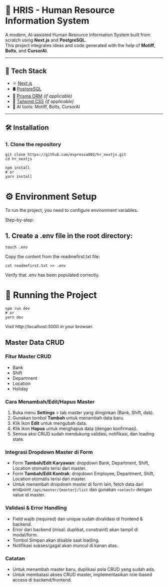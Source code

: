 # 💼 HRIS - Human Resource Information System

A modern, AI-assisted Human Resource Information System built from scratch using **Next.js** and **PostgreSQL**.  
This project integrates ideas and code generated with the help of **Motiff**, **Bolts**, and **CursorAI**.

---

## 🚀 Tech Stack

- ⚛️ [Next.js](https://nextjs.org/)
- 🛢️ [PostgreSQL](https://www.postgresql.org/)
- 🧪 [Prisma ORM](https://www.prisma.io/) _(if applicable)_
- 💨 [Tailwind CSS](https://tailwindcss.com/) _(if applicable)_
- 🤖 AI tools: Motiff, Bolts, CursorAI

---

## 🛠️ Installation

### 1. Clone the repository

```
git clone https://github.com/expressa002/hr_nextjs.git
cd hr_nextjs
```

```
npm install
# or
yarn install
```

# ⚙️ Environment Setup

To run the project, you need to configure environment variables.

Step-by-step:

## 1. Create a .env file in the root directory:

```
touch .env
```

Copy the content from the readmefirst.txt file:

```
cat readmefirst.txt >> .env
```

Verify that .env has been populated correctly.

# 🧪 Running the Project

```
npm run dev
# or
yarn dev
```

Visit http://localhost:3000 in your browser.

## Master Data CRUD

### Fitur Master CRUD

- Bank
- Shift
- Department
- Location
- Holiday

### Cara Menambah/Edit/Hapus Master

1. Buka menu **Settings** > tab master yang diinginkan (Bank, Shift, dsb).
2. Gunakan tombol **Tambah** untuk menambah data baru.
3. Klik ikon **Edit** untuk mengubah data.
4. Klik ikon **Hapus** untuk menghapus data (dengan konfirmasi).
5. Semua aksi CRUD sudah mendukung validasi, notifikasi, dan loading state.

### Integrasi Dropdown Master di Form

- Form **Tambah/Edit Karyawan**: dropdown Bank, Department, Shift, Location otomatis terisi dari master.
- Form **Tambah/Edit Kontrak**: dropdown Employee, Department, Shift, Location otomatis terisi dari master.
- Untuk menambah dropdown master di form lain, fetch data dari endpoint `/api/master/{master}/list` dan gunakan `<select>` dengan value id master.

### Validasi & Error Handling

- Field wajib (required) dan unique sudah divalidasi di frontend & backend.
- Error dari backend (misal: duplikat, constraint) akan tampil di modal/form.
- Tombol Simpan akan disable saat loading.
- Notifikasi sukses/gagal akan muncul di kanan atas.

### Catatan

- Untuk menambah master baru, duplikasi pola CRUD yang sudah ada.
- Untuk membatasi akses CRUD master, implementasikan role-based access di backend/frontend.

